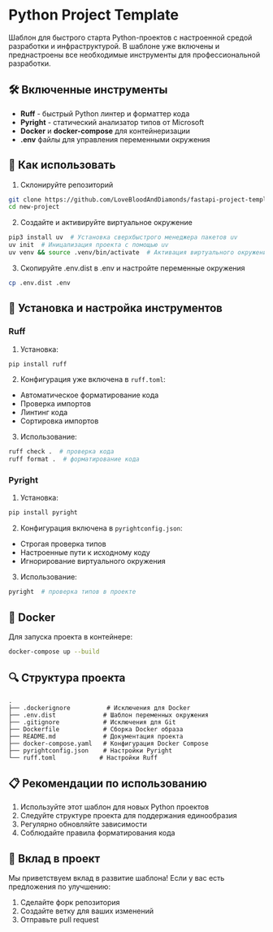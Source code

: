 # Python Project Template

Шаблон для быстрого старта Python-проектов с настроенной средой разработки и инфраструктурой. В шаблоне уже включены и преднастроены все необходимые инструменты для профессиональной разработки.

## 🛠 Включенные инструменты

- **Ruff** - быстрый Python линтер и форматтер кода
- **Pyright** - статический анализатор типов от Microsoft
- **Docker** и **docker-compose** для контейнеризации
- **.env** файлы для управления переменными окружения

## 📝 Как использовать

1. Склонируйте репозиторий
```bash
git clone https://github.com/LoveBloodAndDiamonds/fastapi-project-template.git new-project
cd new-project
```

2. Создайте и активируйте виртуальное окружение
```bash
pip3 install uv  # Установка сверхбыстрого менеджера пакетов uv
uv init  # Иницализация проекта с помощью uv
uv venv && source .venv/bin/activate  # Активация виртуального окружения
```

3. Скопируйте .env.dist в .env и настройте переменные окружения
```bash
cp .env.dist .env
```

## 🔧 Установка и настройка инструментов

### Ruff

1. Установка:
```bash
pip install ruff
```

2. Конфигурация уже включена в `ruff.toml`:
- Автоматическое форматирование кода
- Проверка импортов
- Линтинг кода
- Сортировка импортов

3. Использование:
```bash
ruff check .  # проверка кода
ruff format .  # форматирование кода
```

### Pyright

1. Установка:
```bash
pip install pyright
```

2. Конфигурация включена в `pyrightconfig.json`:
- Строгая проверка типов
- Настроенные пути к исходному коду
- Игнорирование виртуального окружения

3. Использование:
```bash
pyright  # проверка типов в проекте
```

## 🐳 Docker

Для запуска проекта в контейнере:

```bash
docker-compose up --build
```

## 🔍 Структура проекта

```
.
├── .dockerignore          # Исключения для Docker
├── .env.dist             # Шаблон переменных окружения
├── .gitignore            # Исключения для Git
├── Dockerfile            # Сборка Docker образа
├── README.md             # Документация проекта
├── docker-compose.yaml   # Конфигурация Docker Compose
├── pyrightconfig.json    # Настройки Pyright
└── ruff.toml            # Настройки Ruff
```

## 📋 Рекомендации по использованию

1. Используйте этот шаблон для новых Python проектов
2. Следуйте структуре проекта для поддержания единообразия
3. Регулярно обновляйте зависимости
4. Соблюдайте правила форматирования кода

## 🤝 Вклад в проект

Мы приветствуем вклад в развитие шаблона! Если у вас есть предложения по улучшению:

1. Сделайте форк репозитория
2. Создайте ветку для ваших изменений
3. Отправьте pull request
